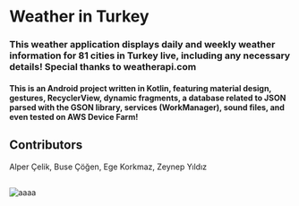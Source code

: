 # Weather in Turkey 

### This weather application displays daily and weekly weather information for 81 cities in Turkey live, including any necessary details! Special thanks to weatherapi.com

#### This is an Android project written in Kotlin, featuring material design, gestures, RecyclerView, dynamic fragments, a database related to JSON parsed with the GSON library, services (WorkManager), sound files, and even tested on AWS Device Farm!

## Contributors
Alper Çelik, Buse Çöğen, Ege Korkmaz, Zeynep Yıldız
##
![aaaa](https://github.com/kOOnzTe/Weather-in-Turkey-App/assets/53222156/3a968a26-e76e-4610-ac91-99139e73a4c4)
